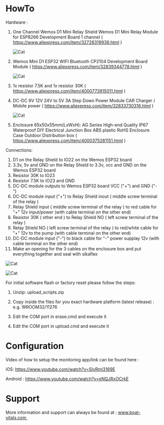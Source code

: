 # HowTo

Hardware : 

1. One Channel Wemos D1 Mini Relay Shield Wemos D1 Mini Relay Module for ESP8266 Development Board 1 channel
    ( https://www.aliexpress.com/item/32728319939.html )
    
    ![Cat](https://github.com/boat-vitals/delay_off_timer/blob/master/relay.jpg)
    

2. Wemos Mini D1 ESP32 WIFI Bluetooth CP2104 Development Board Module 
    ( https://www.aliexpress.com/item/32839344778.html )
    
    ![Cat](https://github.com/boat-vitals/delay_off_timer/blob/master/wemos_esp32.jpg)
	
3. 1x resistor 7.5K and 1x resistor 30K 
    ( https://www.aliexpress.com/item/4000773915011.html )
	
4. DC-DC 9V 12V 24V to 5V 3A Step Down Power Module CAR Charger / Mobile power
    ( https://www.aliexpress.com/item/32833730316.html )
    
     ![Cat](https://github.com/boat-vitals/delay_off_timer/blob/master/dc_dc.jpg)
	
5.  Enclosure 65x50x55mm(LxWxH): AG Series High-end Quality IP67 Waterproof DIY Electrical Junction Box ABS plastic RoHS Enclosure Case Outdoor Distribution box
    ( https://www.aliexpress.com/item/4000375281151.html )
	
Connections:

1. D1 on the Relay Shield to IO22 on the Wemos ESP32 board
2. 3.3v, 5v and GND on the Relay Shield to 3.3v, vcc and GND on the Wemos ESP32 board
3. Resistor 30K to IO23
4. Resistor 7.5K to IO23 and GND
5. DC-DC module outputs to Wemos ESP32 board VCC ("+") and GND ("-")
6. DC-DC module input ("+") to Relay Shield inout ( middle screw terminal of the relay )
7. Relay Shield input ( middle screw terminal of the relay ) to red cable for "+" 12v input/power (with cable terminal on the other end)
8. Resistor 30K ( other end ) to Relay Shield NO ( left screw terminal of the relay )
9. Relay Shield NO ( left screw terminal of the relay ) to red/white cable for "+" 12v to the pump (with cable terminal on the other end)
10. DC-DC module input ("-") to black cable for "-" power supplay 12v (with cable terminal on the other end)
12. Make an opening for the 3 cables on the enclosure box and put everything together and seal with sikaflex

 ![Cat](https://github.com/boat-vitals/delay_off_timer/blob/master/ex1.jpg)
 
 ![Cat](https://github.com/boat-vitals/delay_off_timer/blob/master/ex2.jpg)

For initial software flash or factory reset please follow the steps:

1. Unzip: upload_scripts.zip

2. Copy inside the files for you exact hardware platform (latest release) : e.g. WROOM32/11276

3. Edit the COM port in erase.cmd and execute it

4. Edit the COM port in upload.cmd and execute it

# Configuration

Video of how to setup the monitoring app/link can be found here : 

iOS: https://www.youtube.com/watch?v=SIvRml3169E

Android : https://www.youtube.com/watch?v=eNQJRxOCrkE


# Support

More information and support can always be found at : www.boat-vitals.com 

